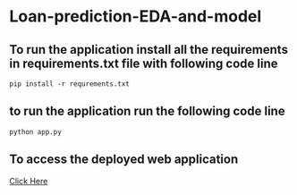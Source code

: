 # Loan-prediction-EDA-and-model

## To run the application install all the requirements in requirements.txt file with following code line
``` pip install -r requrements.txt ```

## to run the application run the following code line
``` python app.py ```
## To access the deployed web application 
[Click Here](https://loanprediction-manisha-reddy.herokuapp.com/)
